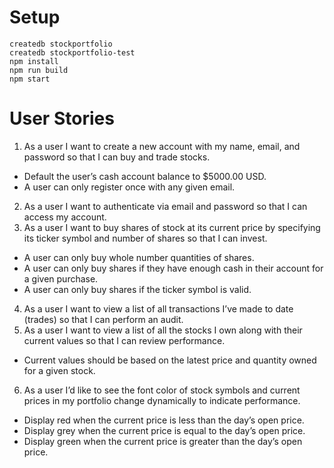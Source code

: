 # Setup

```
createdb stockportfolio
createdb stockportfolio-test
npm install
npm run build
npm start
```

# User Stories

1. As a user I want to create a new account with my name, email, and password so that I can buy and trade stocks.

- Default the user’s cash account balance to $5000.00 USD.
- A user can only register once with any given email.

2. As a user I want to authenticate via email and password so that I can access my account.
3. As a user I want to buy shares of stock at its current price by specifying its ticker symbol and number of shares so that I can invest.

- A user can only buy whole number quantities of shares.
- A user can only buy shares if they have enough cash in their account for a given purchase.
- A user can only buy shares if the ticker symbol is valid.

4. As a user I want to view a list of all transactions I’ve made to date (trades) so that I can perform an audit.
5. As a user I want to view a list of all the stocks I own along with their current values so that I can review performance.

- Current values should be based on the latest price and quantity owned for a given stock.

6. As a user I’d like to see the font color of stock symbols and current prices in my portfolio change dynamically to indicate performance.

- Display red when the current price is less than the day’s open price.
- Display grey when the current price is equal to the day’s open price.
- Display green when the current price is greater than the day’s open price.
